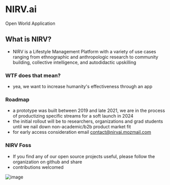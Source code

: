 # NIRV.ai

Open World Application

## What is NIRV?

- NIRV is a Lifestyle Management Platform with a variety of use cases ranging from ethnographic and anthropologic research to community building, collective intelligence, and autodidactic upskilling

### WTF does that mean?

- yea, we want to increase humanity's effectiveness through an app

### Roadmap

- a prototype was built between 2019 and late 2021, we are in the process of productizing specific streams for a soft launch in 2024
- the initial rollout will be to researchers, organizations and grad students until we nail down non-academic/b2b product market fit
- for early access consideration email contact@nirvai.mozmail.com

### NIRV Foss

- If you find any of our open source projects useful, please follow the organization on github and share
- contributions welcomed

![image](https://user-images.githubusercontent.com/10324554/209754223-b669f699-3f75-4e6b-a7cb-d367789a82e8.png)
